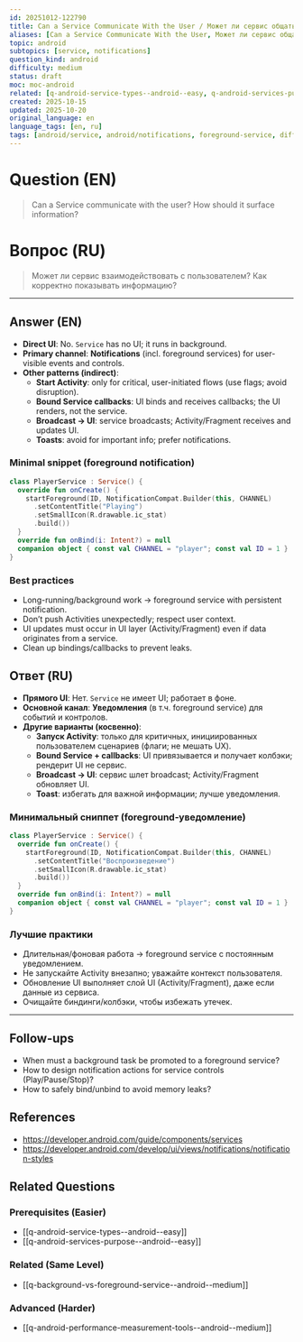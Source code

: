 ```yaml
---
id: 20251012-122790
title: Can a Service Communicate With the User / Может ли сервис общаться с пользователем
aliases: [Can a Service Communicate With the User, Может ли сервис общаться с пользователем]
topic: android
subtopics: [service, notifications]
question_kind: android
difficulty: medium
status: draft
moc: moc-android
related: [q-android-service-types--android--easy, q-android-services-purpose--android--easy, q-background-vs-foreground-service--android--medium]
created: 2025-10-15
updated: 2025-10-20
original_language: en
language_tags: [en, ru]
tags: [android/service, android/notifications, foreground-service, difficulty/medium]
---
```


# Question (EN)
> Can a Service communicate with the user? How should it surface information?

# Вопрос (RU)
> Может ли сервис взаимодействовать с пользователем? Как корректно показывать информацию?

---

## Answer (EN)

- **Direct UI**: No. `Service` has no UI; it runs in background.
- **Primary channel**: **Notifications** (incl. foreground services) for user-visible events and controls.
- **Other patterns (indirect)**:
  - **Start Activity**: only for critical, user-initiated flows (use flags; avoid disruption).
  - **Bound Service callbacks**: UI binds and receives callbacks; the UI renders, not the service.
  - **Broadcast → UI**: service broadcasts; Activity/Fragment receives and updates UI.
  - **Toasts**: avoid for important info; prefer notifications.

### Minimal snippet (foreground notification)
```kotlin
class PlayerService : Service() {
  override fun onCreate() {
    startForeground(ID, NotificationCompat.Builder(this, CHANNEL)
      .setContentTitle("Playing")
      .setSmallIcon(R.drawable.ic_stat)
      .build())
  }
  override fun onBind(i: Intent?) = null
  companion object { const val CHANNEL = "player"; const val ID = 1 }
}
```

### Best practices
- Long-running/background work → foreground service with persistent notification.
- Don’t push Activities unexpectedly; respect user context.
- UI updates must occur in UI layer (Activity/Fragment) even if data originates from a service.
- Clean up bindings/callbacks to prevent leaks.

## Ответ (RU)

- **Прямого UI**: Нет. `Service` не имеет UI; работает в фоне.
- **Основной канал**: **Уведомления** (в т.ч. foreground service) для событий и контролов.
- **Другие варианты (косвенно)**:
  - **Запуск Activity**: только для критичных, инициированных пользователем сценариев (флаги; не мешать UX).
  - **Bound Service + callbacks**: UI привязывается и получает колбэки; рендерит UI не сервис.
  - **Broadcast → UI**: сервис шлет broadcast; Activity/Fragment обновляет UI.
  - **Toast**: избегать для важной информации; лучше уведомления.

### Минимальный сниппет (foreground‑уведомление)
```kotlin
class PlayerService : Service() {
  override fun onCreate() {
    startForeground(ID, NotificationCompat.Builder(this, CHANNEL)
      .setContentTitle("Воспроизведение")
      .setSmallIcon(R.drawable.ic_stat)
      .build())
  }
  override fun onBind(i: Intent?) = null
  companion object { const val CHANNEL = "player"; const val ID = 1 }
}
```

### Лучшие практики
- Длительная/фоновая работа → foreground service с постоянным уведомлением.
- Не запускайте Activity внезапно; уважайте контекст пользователя.
- Обновление UI выполняет слой UI (Activity/Fragment), даже если данные из сервиса.
- Очищайте биндинги/колбэки, чтобы избежать утечек.

---

## Follow-ups
- When must a background task be promoted to a foreground service?
- How to design notification actions for service controls (Play/Pause/Stop)?
- How to safely bind/unbind to avoid memory leaks?

## References
- https://developer.android.com/guide/components/services
- https://developer.android.com/develop/ui/views/notifications/notification-styles

## Related Questions

### Prerequisites (Easier)
- [[q-android-service-types--android--easy]]
- [[q-android-services-purpose--android--easy]]

### Related (Same Level)
- [[q-background-vs-foreground-service--android--medium]]

### Advanced (Harder)
- [[q-android-performance-measurement-tools--android--medium]]
